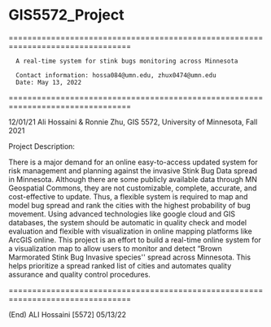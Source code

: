 # GIS5572_Project
================================================================================
        
      A real-time system for stink bugs monitoring across Minnesota
      
      Contact information: hossa084@umn.edu, zhux0474@umn.edu 
      Date: May 13, 2022
================================================================================

12/01/21   Ali Hossaini & Ronnie Zhu, GIS 5572, University of Minnesota, Fall 2021


Project Description:

  There is a major demand for an online easy-to-access updated system for risk management and planning against the invasive Stink Bug Data spread in Minnesota. Although there are some publicly available data through MN Geospatial Commons, they are not customizable, complete, accurate, and cost-effective to update. Thus, a flexible system is required to map and model bug spread and rank the cities with the highest probability of bug movement. Using advanced technologies like google cloud and GIS databases, the system should be automatic in quality check and model evaluation and flexible with visualization in online mapping platforms like ArcGIS online. This project is an effort to build a real-time online system for a visualization map to allow users to monitor and detect “Brown Marmorated Stink Bug Invasive species'' spread across Minnesota. This helps prioritize a spread ranked list of cities and automates quality assurance and quality control procedures.


================================================================================

(End)                  ALI Hossaini [5572]                            05/13/22
